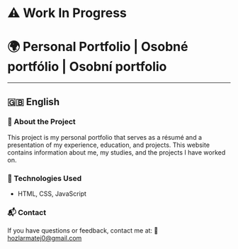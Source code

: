 # ⚠️ Work In Progress



# 🌍 Personal Portfolio | Osobné portfólio | Osobní portfolio  

---

## 🇬🇧 English
### 📖 About the Project
This project is my personal portfolio that serves as a résumé and a presentation of my experience, education, and projects.
This website contains information about me, my studies, and the projects I have worked on.

### 🔧 Technologies Used
- HTML, CSS, JavaScript

### 📬 Contact
If you have questions or feedback, contact me at:
📧 hozlarmatej0@gmail.com
